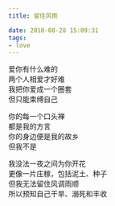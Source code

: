 ```yaml
---
title: 留住风雨

date: 2018-08-28 15:09:31
tags:
- love
---
```

爱你有什么难的\
两个人相爱才好难\
我把你爱成一个圈套\
但只能束缚自己

你的每一个口头禅\
都是我的方言\
你的身边便是我的故乡\
但我不是

我没法一夜之间为你开花\
更像一片庄稼，包括泥土、种子\
但我无法留住风调雨顺\
所以预知自己干旱、溺死和丰收
